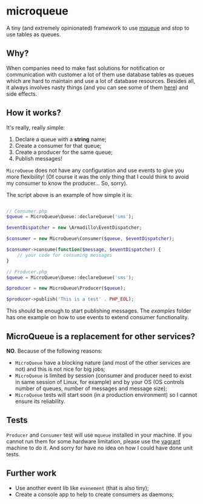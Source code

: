 # microqueue
A tiny (and extremely opinionated) framework to use [mqueue](http://linux.die.net/man/7/mq_overview) and stop to use tables as queues.

## Why?

When companies need to make fast solutions for notification or communication with customer a lot of them use database tables as queues which are hard to maintain and use a lot of database resources. Besides all, it always involves nasty things (and you can see some of them [here](https://blog.engineyard.com/2011/5-subtle-ways-youre-using-mysql-as-a-queue-and-why-itll-bite-you/)) and side effects.

## How it works?

It's really, really simple:

1. Declare a queue with a **string** name;
2. Create a consumer for that queue;
3. Create a producer for the same queue;
4. Publish messages!

```MicroQueue``` does not have any configuration and use events to give you more flexibility! (Of course it was the only thing that I could think to avoid my consumer to know the producer... So, sorry).

The script above is an example of how simple it is:

```php

// Consumer.php
$queue = MicroQueue\Queue::declareQueue('sms');

$eventDispatcher = new \Armadillo\EventDispatcher;

$consumer = new MicroQueue\Consumer($queue, $eventDispatcher);

$consumer->consume(function($message, $eventDispatcher) {
    // your code for consuming messages
}

// Producer.php
$queue = MicroQueue\Queue::declareQueue('sms');

$producer = new MicroQueue\Producer($queue);

$producer->publish('This is a test' . PHP_EOL);

```

This should be enough to start publishing messages. The *examples* folder has one example on how to use events to extend consumer functionality.

## MicroQueue is a replacement for other services?

**NO**. Because of the following reasons:

- ```MicroQueue``` have a blocking nature (and most of the other services are not) and this is not nice for big jobs;
- ```MicroQueue``` is limited by session (consumer and producer need to exist in same session of Linux, for example) and by your OS (OS controls number of queues, number of messages and message size);
- ```MicroQueue``` tests will start soon (in a production environment) so I cannot ensure its reliability.

## Tests

```Producer``` and ```Consumer``` test will use ```mqueue``` installed in your machine. If you cannot run them for some hardware limitation, please use the [vagrant](https://www.vagrantup.com/) machine to do it. And sorry for have no idea on how I could have done unit tests.

## Further work

- Use another event lib like ```evenement``` (that is also tiny);
- Create a console app to help to create consumers as daemons;
